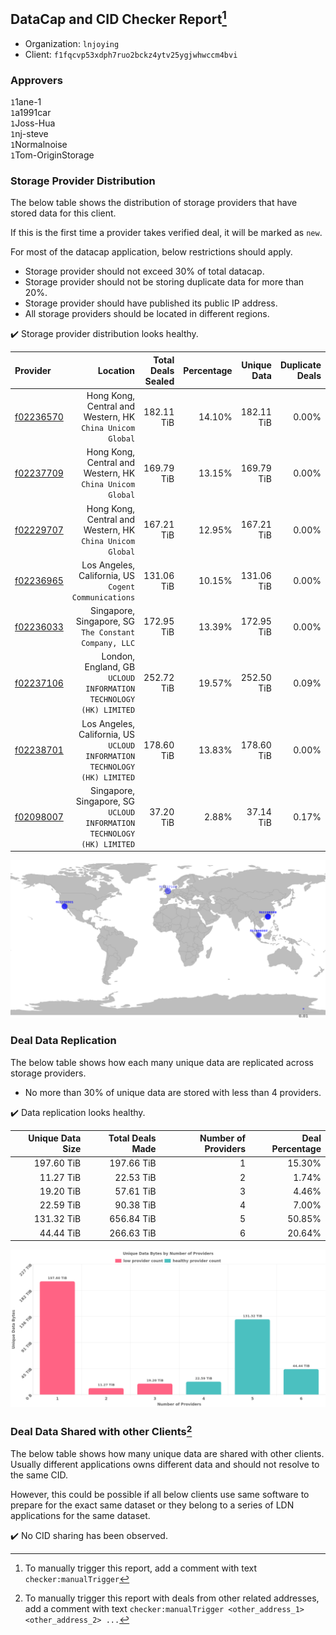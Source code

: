 ## DataCap and CID Checker Report[^1]
 - Organization: `lnjoying`
 - Client: `f1fqcvp53xdph7ruo2bckz4ytv25ygjwhwccm4bvi`
### Approvers
`1`1ane-1<br/>`1`a1991car<br/>`1`Joss-Hua<br/>`1`nj-steve<br/>`1`Normalnoise<br/>`1`Tom-OriginStorage

### Storage Provider Distribution
The below table shows the distribution of storage providers that have stored data for this client.

If this is the first time a provider takes verified deal, it will be marked as `new`.

For most of the datacap application, below restrictions should apply.
 - Storage provider should not exceed 30% of total datacap.
 - Storage provider should not be storing duplicate data for more than 20%.
 - Storage provider should have published its public IP address.
 - All storage providers should be located in different regions.

✔️ Storage provider distribution looks healthy.

| Provider                                              |                                                                     Location | Total Deals Sealed | Percentage | Unique Data | Duplicate Deals |
| :---------------------------------------------------- | ---------------------------------------------------------------------------: | -----------------: | ---------: | ----------: | --------------: |
| [f02236570](https://filfox.info/en/address/f02236570) |                 Hong Kong, Central and Western, HK<br/>`China Unicom Global` |         182.11 TiB |     14.10% |  182.11 TiB |           0.00% |
| [f02237709](https://filfox.info/en/address/f02237709) |                 Hong Kong, Central and Western, HK<br/>`China Unicom Global` |         169.79 TiB |     13.15% |  169.79 TiB |           0.00% |
| [f02229707](https://filfox.info/en/address/f02229707) |                 Hong Kong, Central and Western, HK<br/>`China Unicom Global` |         167.21 TiB |     12.95% |  167.21 TiB |           0.00% |
| [f02236965](https://filfox.info/en/address/f02236965) |                      Los Angeles, California, US<br/>`Cogent Communications` |         131.06 TiB |     10.15% |  131.06 TiB |           0.00% |
| [f02236033](https://filfox.info/en/address/f02236033) |                     Singapore, Singapore, SG<br/>`The Constant Company, LLC` |         172.95 TiB |     13.39% |  172.95 TiB |           0.00% |
| [f02237106](https://filfox.info/en/address/f02237106) |         London, England, GB<br/>`UCLOUD INFORMATION TECHNOLOGY (HK) LIMITED` |         252.72 TiB |     19.57% |  252.50 TiB |           0.09% |
| [f02238701](https://filfox.info/en/address/f02238701) | Los Angeles, California, US<br/>`UCLOUD INFORMATION TECHNOLOGY (HK) LIMITED` |         178.60 TiB |     13.83% |  178.60 TiB |           0.00% |
| [f02098007](https://filfox.info/en/address/f02098007) |    Singapore, Singapore, SG<br/>`UCLOUD INFORMATION TECHNOLOGY (HK) LIMITED` |          37.20 TiB |      2.88% |   37.14 TiB |           0.17% |

<img src="https://raw.githubusercontent.com/data-preservation-programs/filplus-checker-assets/main/filecoin-project/filecoin-plus-large-datasets/issues/1834/1693824719674.png"/>

### Deal Data Replication
The below table shows how each many unique data are replicated across storage providers.

- No more than 30% of unique data are stored with less than 4 providers.

✔️ Data replication looks healthy.

| Unique Data Size | Total Deals Made | Number of Providers | Deal Percentage |
| ---------------: | ---------------: | ------------------: | --------------: |
|       197.60 TiB |       197.66 TiB |                   1 |          15.30% |
|        11.27 TiB |        22.53 TiB |                   2 |           1.74% |
|        19.20 TiB |        57.61 TiB |                   3 |           4.46% |
|        22.59 TiB |        90.38 TiB |                   4 |           7.00% |
|       131.32 TiB |       656.84 TiB |                   5 |          50.85% |
|        44.44 TiB |       266.63 TiB |                   6 |          20.64% |

<img src="https://raw.githubusercontent.com/data-preservation-programs/filplus-checker-assets/main/filecoin-project/filecoin-plus-large-datasets/issues/1834/1693824720440.png"/>

### Deal Data Shared with other Clients[^3]
The below table shows how many unique data are shared with other clients.
Usually different applications owns different data and should not resolve to the same CID.

However, this could be possible if all below clients use same software to prepare for the exact same dataset or they belong to a series of LDN applications for the same dataset.

✔️ No CID sharing has been observed.

[^1]: To manually trigger this report, add a comment with text `checker:manualTrigger`

[^2]: Deals from those addresses are combined into this report as they are specified with `checker:manualTrigger`

[^3]: To manually trigger this report with deals from other related addresses, add a comment with text `checker:manualTrigger <other_address_1> <other_address_2> ...`

